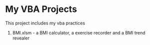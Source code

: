 # My VBA Projects
This project includes my vba practices
1. BMI.xlsm - a BMI calculator, a exercise recorder and a BMI trend revealer
